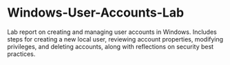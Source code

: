 # Windows-User-Accounts-Lab
Lab report on creating and managing user accounts in Windows. Includes steps for creating a new local user, reviewing account properties, modifying privileges, and deleting accounts, along with reflections on security best practices.
